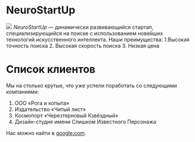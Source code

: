 # NeuroStartUp
![](https://netology-code.github.io/git-homeworks/introduction/assets/logo.png)
*NeuroStartUp* — динамически развивающийся стартап, специализирующийся на поиске с использованием новейших технологий искусственного интеллекта.
Наши преимущества:
1.Высокая точность поиска
2. Высокая скорость поиска
3. Низкая цена  

# Список клиентов

Мы на столько крутые, что уже успели поработать со следующими компаниями:

 1.   ООО «Рога и копыта»
 2.   Издательство «Читый лист»
 3.   Космопорт «Черезтерновый Кзвёздный»
 4.   Дизайн-студия имени Слишком Известного Персонажа

Нас можно найти в [google.com](https://google.com/).